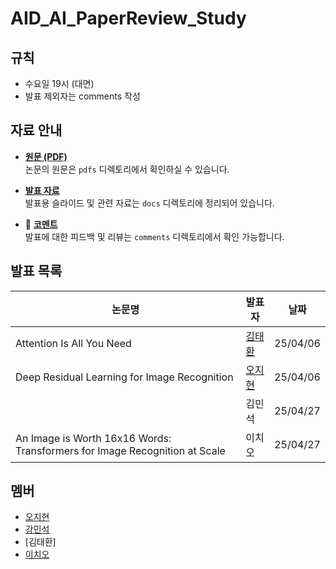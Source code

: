 # AID_AI_PaperReview_Study

## 규칙
- 수요일 19시 (대면)
- 발표 제외자는 comments 작성 

## 자료 안내

- **[원문 (PDF)](https://github.com/zeehy/AID_AI_PaperReview_Study/tree/main/pdfs)**  
  논문의 원문은 `pdfs` 디렉토리에서 확인하실 수 있습니다.

- **[발표 자료](https://github.com/zeehy/AID_AI_PaperReview_Study/tree/main/docs)**  
  발표용 슬라이드 및 관련 자료는 `docs` 디렉토리에 정리되어 있습니다.

- 💬 **[코멘트](https://github.com/zeehy/AID_AI_PaperReview_Study/tree/main/comments)**  
  발표에 대한 피드백 및 리뷰는 `comments` 디렉토리에서 확인 가능합니다.


## 발표 목록

| 논문명 | 발표자 | 날짜 | 
|--------|--------|--------|
| Attention Is All You Need | [김태환](https://github.com/zeehy/AID_AI_PaperReview_Study/blob/main/pdfs/Attention%20Is%20All%20You%20Need.pdf) | 25/04/06 | 
| Deep Residual Learning for Image Recognition | [오지현](https://github.com/zeehy/AID_AI_PaperReview_Study/blob/main/pdfs/ResNet.pdf) | 25/04/06 |
|  | 김민석 | 25/04/27 | 
| An Image is Worth 16x16 Words: Transformers for Image Recognition at Scale | 이치오 | 25/04/27 | 


## 멤버
- [오지현](https://github.com/zeehy)
- [강민석](https://github.com/myeolinmalchi)
- [김태환]
- [이치오](https://github.com/cho104)
